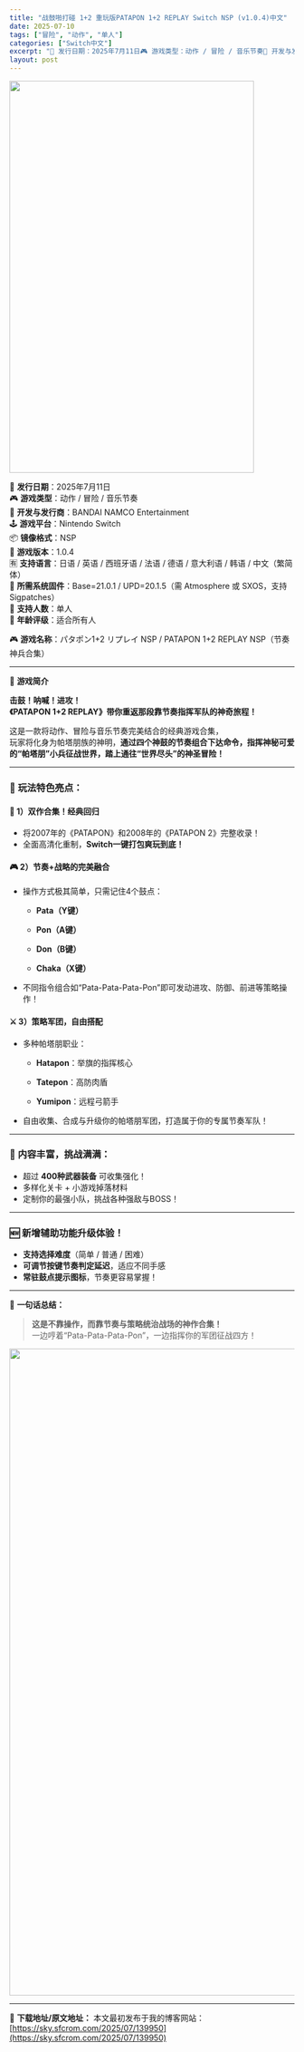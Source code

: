 ```yaml
---
title: "战鼓啪打碰 1+2 重玩版PATAPON 1+2 REPLAY Switch NSP (v1.0.4)中文"
date: 2025-07-10
tags: ["冒险", "动作", "单人"]
categories: ["Switch中文"]
excerpt: "📅 发行日期：2025年7月11日🎮 游戏类型：动作 / 冒险 / 音乐节奏🏢 开发与发行商：BANDAI NAMCO Entertainment🕹️ 游戏平台：Nintendo Switch📦 镜像格式：NSP📌 游戏版本：1.0.4🈶 支持语言：日语 / 英语 / 西班牙语 / 法语 / 德语 &hellip;"
layout: post
---
```


<img class="aligncenter size-full wp-image-139938" src="https://sky.sfcrom.com/wp-content/uploads/2025/07/2025071012174039.webp" alt="" width="432" height="692" />
<p data-start="55" data-end="394">📅 <strong data-start="58" data-end="66">发行日期</strong>：2025年7月11日<br data-start="77" data-end="80" />🎮 <strong data-start="83" data-end="91">游戏类型</strong>：动作 / 冒险 / 音乐节奏<br data-start="106" data-end="109" />🏢 <strong data-start="112" data-end="122">开发与发行商</strong>：BANDAI NAMCO Entertainment<br data-start="149" data-end="152" />🕹️ <strong data-start="156" data-end="164">游戏平台</strong>：Nintendo Switch<br data-start="180" data-end="183" />📦 <strong data-start="186" data-end="194">镜像格式</strong>：NSP<br data-start="198" data-end="201" />📌 <strong data-start="204" data-end="212">游戏版本</strong>：1.0.4<br data-start="218" data-end="221" />🈶 <strong data-start="224" data-end="232">支持语言</strong>：日语 / 英语 / 西班牙语 / 法语 / 德语 / 意大利语 / 韩语 / 中文（繁简体）<br data-start="279" data-end="282" />🔧 <strong data-start="285" data-end="295">所需系统固件</strong>：Base=21.0.1 / UPD=20.1.5（需 Atmosphere 或 SXOS，支持 Sigpatches）<br data-start="355" data-end="358" />👥 <strong data-start="361" data-end="369">支持人数</strong>：单人<br data-start="372" data-end="375" />🔞 <strong data-start="378" data-end="386">年龄评级</strong>：适合所有人</p>
<p data-start="396" data-end="457">🎮 <strong data-start="399" data-end="407">游戏名称</strong>：パタポン1+2 リプレイ NSP / PATAPON 1+2 REPLAY NSP（节奏神兵合集）</p>


<hr data-start="459" data-end="462" />
<p data-start="464" data-end="475">🥁 <strong data-start="467" data-end="475">游戏简介</strong></p>
<p data-start="477" data-end="536"><strong data-start="477" data-end="490">击鼓！呐喊！进攻！</strong><br data-start="490" data-end="493" /><strong data-start="493" data-end="536">《PATAPON 1+2 REPLAY》带你重返那段靠节奏指挥军队的神奇旅程！</strong></p>
<p data-start="538" data-end="637">这是一款将动作、冒险与音乐节奏完美结合的经典游戏合集，<br data-start="565" data-end="568" />玩家将化身为帕塔朋族的神明，<strong data-start="582" data-end="637">通过四个神鼓的节奏组合下达命令，指挥神秘可爱的“帕塔朋”小兵征战世界，踏上通往“世界尽头”的神圣冒险！</strong></p>


<hr data-start="639" data-end="642" />

<h3 data-start="644" data-end="662">🎵 <strong data-start="651" data-end="662">玩法特色亮点：</strong></h3>
<h4 data-start="664" data-end="687">🥁 1）<strong data-start="674" data-end="687">双作合集！经典回归</strong></h4>
<ul>
 	<li data-start="690" data-end="729">将2007年的《PATAPON》和2008年的《PATAPON 2》完整收录！</li>
 	<li data-start="732" data-end="759">全面高清化重制，<strong data-start="740" data-end="759">Switch一键打包爽玩到底！</strong></li>
</ul>
<h4 data-start="761" data-end="785">🎮 2）<strong data-start="771" data-end="785">节奏+战略的完美融合</strong></h4>
<ul data-start="786" data-end="927">
 	<li data-start="786" data-end="879">
<p data-start="788" data-end="806">操作方式极其简单，只需记住4个鼓点：</p>

<ul data-start="809" data-end="879">
 	<li data-start="809" data-end="825">
<p data-start="811" data-end="825"><strong data-start="811" data-end="823">Pata（Y键）</strong></p>
</li>
 	<li data-start="828" data-end="843">
<p data-start="830" data-end="843"><strong data-start="830" data-end="841">Pon（A键）</strong></p>
</li>
 	<li data-start="846" data-end="861">
<p data-start="848" data-end="861"><strong data-start="848" data-end="859">Don（B键）</strong></p>
</li>
 	<li data-start="864" data-end="879">
<p data-start="866" data-end="879"><strong data-start="866" data-end="879">Chaka（X键）</strong></p>
</li>
</ul>
</li>
 	<li data-start="880" data-end="927">
<p data-start="882" data-end="927">不同指令组合如“Pata-Pata-Pata-Pon”即可发动进攻、防御、前进等策略操作！</p>
</li>
</ul>
<h4 data-start="929" data-end="952">⚔️ 3）<strong data-start="939" data-end="952">策略军团，自由搭配</strong></h4>
<ul data-start="953" data-end="1072">
 	<li data-start="953" data-end="1038">
<p data-start="955" data-end="965">多种帕塔朋职业：</p>

<ul data-start="968" data-end="1038">
 	<li data-start="968" data-end="991">
<p data-start="970" data-end="991"><strong data-start="970" data-end="981">Hatapon</strong>：举旗的指挥核心</p>
</li>
 	<li data-start="994" data-end="1014">
<p data-start="996" data-end="1014"><strong data-start="996" data-end="1007">Tatepon</strong>：高防肉盾</p>
</li>
 	<li data-start="1017" data-end="1038">
<p data-start="1019" data-end="1038"><strong data-start="1019" data-end="1030">Yumipon</strong>：远程弓箭手</p>
</li>
</ul>
</li>
 	<li data-start="1039" data-end="1072">
<p data-start="1041" data-end="1072">自由收集、合成与升级你的帕塔朋军团，打造属于你的专属节奏军队！</p>
</li>
</ul>

<hr data-start="1074" data-end="1077" />

<h3 data-start="1079" data-end="1100">🎁 <strong data-start="1086" data-end="1100">内容丰富，挑战满满：</strong></h3>
<ul>
 	<li data-start="1104" data-end="1128">超过 <strong data-start="1107" data-end="1119">400种武器装备</strong> 可收集强化！</li>
 	<li data-start="1131" data-end="1148">多样化关卡 + 小游戏掉落材料</li>
 	<li data-start="1151" data-end="1172">定制你的最强小队，挑战各种强敌与BOSS！</li>
</ul>

<hr data-start="1174" data-end="1177" />

<h3 data-start="1179" data-end="1201">🆕 <strong data-start="1186" data-end="1201">新增辅助功能升级体验！</strong></h3>
<ul>
 	<li data-start="1205" data-end="1231"><strong data-start="1205" data-end="1215">支持选择难度</strong>（简单 / 普通 / 困难）</li>
 	<li data-start="1234" data-end="1258"><strong data-start="1234" data-end="1249">可调节按键节奏判定延迟</strong>，适应不同手感</li>
 	<li data-start="1261" data-end="1282"><strong data-start="1261" data-end="1273">常驻鼓点提示图标</strong>，节奏更容易掌握！</li>
</ul>

<hr data-start="1284" data-end="1287" />
<p data-start="1289" data-end="1304">💬 <strong data-start="1292" data-end="1302">一句话总结：</strong></p>

<blockquote data-start="1305" data-end="1378">
<p data-start="1307" data-end="1378"><strong data-start="1307" data-end="1335">这是不靠操作，而靠节奏与策略统治战场的神作合集！</strong><br data-start="1335" data-end="1338" />一边哼着“Pata-Pata-Pata-Pon”，一边指挥你的军团征战四方！</p>
</blockquote>
<img class="aligncenter size-full wp-image-139928" src="https://sky.sfcrom.com/wp-content/uploads/2025/07/2025071012080172.webp" alt="" width="700" height="1142" />
<div class="notranslate" style="all: initial;"></div>

---
📖 **下载地址/原文地址：** 本文最初发布于我的博客网站：[https://sky.sfcrom.com/2025/07/139950](https://sky.sfcrom.com/2025/07/139950)

